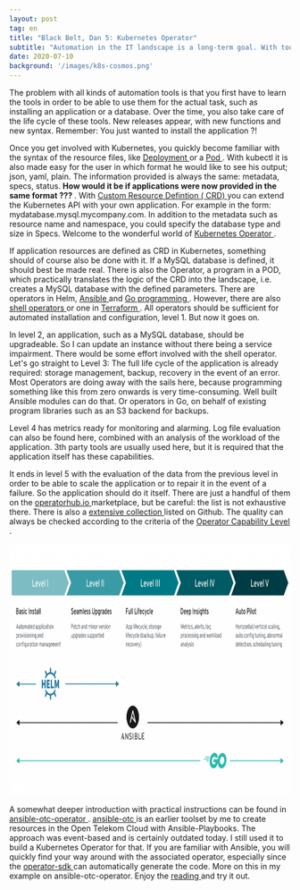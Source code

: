 ```yaml
---
layout: post
tag: en
title: "Black Belt, Dan 5: Kubernetes Operator"
subtitle: "Automation in the IT landscape is a long-term goal. With tools such as Puppet, Chef or Ansible, the operator takes the approach of leaving recurring processes to the computer. Or roll out predefined states of environments in the data center. Since DevOps at the latest, however, the entire value chain and the life cycle of an application must always be considered."
date: 2020-07-10
background: '/images/k8s-cosmos.png'
---
```


The problem with all kinds of automation tools is that you first have to learn the tools in order to be able to use them for the actual task, such as installing an application or a database. Over the time, you also take care of the life cycle of these tools. New releases appear, with new functions and new syntax. Remember: You just wanted to install the application ?!

Once you get involved with Kubernetes, you quickly become familiar with the syntax of the resource files, like <a href="https://v1-17.docs.kubernetes.io/docs/reference/generated/kubernetes-api/v1.17/#deployment-v1-apps "> Deployment </a> or a <a href="https://v1-17.docs.kubernetes.io/docs/reference/generated/kubernetes-api/v1.17/#pod-v1-core"> Pod </a>. With kubectl it is also made easy for the user in which format he would like to see his output; json, yaml, plain. The information provided is always the same: metadata, specs, status. <strong> How would it be if applications were now provided in the same format ??? </strong>. With <a href="https://v1-17.docs.kubernetes.io/docs/reference/generated/kubernetes-api/v1.17/#customresourcedefinition-v1-apiextensions-k8s-io"> Custom Resource Defintion ( CRD) </a> you can extend the Kubernetes API with your own application. For example in the form: mydatabase.mysql.mycompany.com. In addition to the metadata such as resource name and namespace, you could specify the database type and size in Specs. Welcome to the wonderful world of <a href="https://kubernetes.io/docs/concepts/extend-kubernetes/operator/"> Kubernetes Operator </a>.

If application resources are defined as CRD in Kubernetes, something should of course also be done with it. If a MySQL database is defined, it should best be made real. There is also the Operator, a program in a POD, which practically translates the logic of the CRD into the landscape, i.e. creates a MySQL database with the defined parameters. There are operators in Helm, <a href="https://github.com/geerlingguy/mariadb-operator"> Ansible </a> and <a href = "https://github.com/abalki001/mariadb-operator "> Go programming </a>. However, there are also <a href="https://github.com/flant/shell-operator"> shell operators </a> or one in <a href = "https://github.com/hashicorp/terraform-k8s"> Terraform </a>. All operators should be sufficient for automated installation and configuration, level 1. But now it goes on.

In level 2, an application, such as a MySQL database, should be upgradeable. So I can update an instance without there being a service impairment. There would be some effort involved with the shell operator. Let's go straight to Level 3: The full life cycle of the application is already required: storage management, backup, recovery in the event of an error. Most Operators are doing away with the sails here, because programming something like this from zero onwards is very time-consuming. Well built Ansible modules can do that. Or operators in Go, on behalf of existing program libraries such as an S3 backend for backups.

Level 4 has metrics ready for monitoring and alarming. Log file evaluation can also be found here, combined with an analysis of the workload of the application. 3th party tools are usually used here, but it is required that the application itself has these capabilities.

It ends in level 5 with the evaluation of the data from the previous level in order to be able to scale the application or to repair it in the event of a failure. So the application should do it itself. There are just a handful of them on the <a href="https://operatorhub.io"> operatorhub.io </a> marketplace, but be careful: the list is not exhaustive there. There is also a <a href="https://github.com/operator-framework/awesome-operators"> extensive collection </a> listed on Github. The quality can always be checked according to the criteria of the <a href="https://sdk.operatorframework.io/operator-capability-level.png"> Operator Capability Level </a>.

<img src="/images/2020-07-10-1.png" width="900" height="450" />

A somewhat deeper introduction with practical instructions can be found in <a href="https://github.com/eumel8/ansible-otc-operator"> ansible-otc-operator </a>. <a href="https://github.com/eumel8/ansible-otc/releases"> ansible-otc </a> is an earlier toolset by me to create resources in the Open Telekom Cloud with Ansible-Playbooks. The approach was event-based and is certainly outdated today. I still used it to build a Kubernetes Operator for that. If you are familiar with Ansible, you will quickly find your way around with the associated operator, especially since the <a href="https://sdk.operatorframework.io/"> operator-sdk </a> can automatically generate the code. More on this in my example on ansible-otc-operator. Enjoy the <a href="https://github.com/eumel8/ansible-otc-operator/blob/master/README.md"> reading </a> and try it out.
